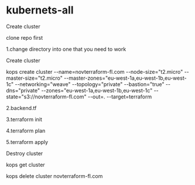 # kubernets-all
Create cluster
 
clone repo first 

1.change directory into one that you need to work

Create cluster

kops create cluster --name=novterraform-fl.com --node-size="t2.micro" --master-size="t2.micro" --master-zones="eu-west-1a,eu-west-1b,eu-west-1c" --networking="weave" --topology="private" --bastion="true" --dns="private" --zones="eu-west-1a,eu-west-1b,eu-west-1c" --state="s3://novterraform-fl.com" --out=. --target=terraform

2.backend.tf

3.terraform init

4.terraform plan

5.terraform apply


Destroy cluster

kops get cluster

kops delete cluster  novterraform-fl.com
